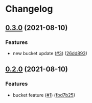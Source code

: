 # Changelog

## [0.3.0](https://www.github.com/bharathkkb/test-monorepo-bp/compare/bucket-blueprint-v0.2.0...bucket-blueprint-v0.3.0) (2021-08-10)


### Features

* new bucket update ([#3](https://www.github.com/bharathkkb/test-monorepo-bp/issues/3)) ([26dd893](https://www.github.com/bharathkkb/test-monorepo-bp/commit/26dd893f3c5909be0f27f1a84d3dfba69292a31f))

## [0.2.0](https://www.github.com/bharathkkb/test-monorepo-bp/compare/bucket-blueprint-v0.1.0...bucket-blueprint-v0.2.0) (2021-08-10)


### Features

* bucket feature ([#1](https://www.github.com/bharathkkb/test-monorepo-bp/issues/1)) ([fbd7b25](https://www.github.com/bharathkkb/test-monorepo-bp/commit/fbd7b25502eed53bcc574ed58d045e447d3cc21b))

